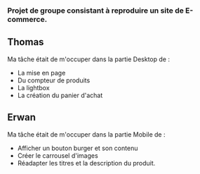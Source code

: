 ### Projet de groupe consistant à reproduire un site de E-commerce.

## Thomas
<p> Ma tâche était de m'occuper dans la partie Desktop de :
  
* La mise en page
* Du compteur de produits
* La lightbox
* La création du panier d'achat
</p>

## Erwan
<p> Ma tâche était de m'occuper dans la partie Mobile de :
  
* Afficher un bouton burger et son contenu
* Créer le carrousel d'images
* Réadapter les titres et la description du produit.
</p>